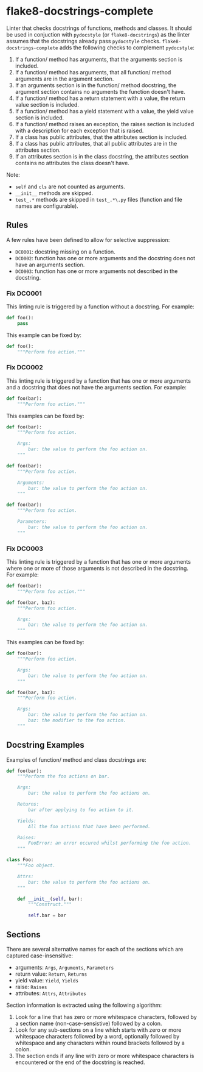 # flake8-docstrings-complete

Linter that checks docstrings of functions, methods and classes. It should be
used in conjuction with `pydocstyle` (or `flake8-docstrings`) as the linter
assumes that the docstrings already pass `pydocstyle` checks.
`flake8-docstrings-complete` adds the following checks to complement
`pydocstyle`:

1. If a function/ method has arguments, that the arguments section is included.
2. If a function/ method has arguments, that all function/ method arguments are
  in the argument section.
3. If an arguments section is in the function/ method docstring, the argument
  section contains no arguments the function doesn't have.
4. If a function/ method has a return statement with a value, the return value
  section is included.
5. If a function/ method has a yield statement with a value, the yield value
  section is included.
6. If a function/ method raises an exception, the raises section is included
  with a description for each exception that is raised.
7. If a class has public attributes, that the attributes section is included.
8. If a class has public attributes, that all public attributes are in the
  attributes section.
9. If an attributes section is in the class docstring, the attributes section
  contains no attributes the class doesn't have.

Note:
* `self` and `cls` are not counted as arguments.
* `__init__` methods are skipped.
* `test_.*` methods are skipped in `test_.*\.py` files (function and file names
  are configurable).

## Rules

A few rules have been defined to allow for selective suppression:

* `DCO001`: docstring missing on a function.
* `DCO002`: function has one or more arguments and the docstring does not have
  an arguments section.
* `DCO003`: function has one or more arguments not described in the docstring.

### Fix DCO001

This linting rule is triggered by a function without a docstring. For example:

```Python
def foo():
    pass
```

This example can be fixed by:

```Python
def foo():
    """Perform foo action."""
```

### Fix DCO002

This linting rule is triggered by a function that has one or more arguments and
a docstring that does not have the arguments section. For example:

```Python
def foo(bar):
    """Perform foo action."""
```

This examples can be fixed by:

```Python
def foo(bar):
    """Perform foo action.

    Args:
        bar: the value to perform the foo action on.
    """

def foo(bar):
    """Perform foo action.

    Arguments:
        bar: the value to perform the foo action on.
    """

def foo(bar):
    """Perform foo action.

    Parameters:
        bar: the value to perform the foo action on.
    """
```

### Fix DCO003

This linting rule is triggered by a function that has one or more arguments
where one or more of those arguments is not described in the docstring. For
example:

```Python
def foo(bar):
    """Perform foo action."""

def foo(bar, baz):
    """Perform foo action.

    Args:
        bar: the value to perform the foo action on.
    """
```

This examples can be fixed by:

```Python
def foo(bar):
    """Perform foo action.

    Args:
        bar: the value to perform the foo action on.
    """

def foo(bar, baz):
    """Perform foo action.

    Args:
        bar: the value to perform the foo action on.
        baz: the modifier to the foo action.
    """
```

## Docstring Examples

Examples of function/ method and class docstrings are:

```Python
def foo(bar):
    """Perform the foo actions on bar.

    Args:
        bar: the value to perform the foo actions on.

    Returns:
        bar after applying to foo action to it.

    Yields:
        All the foo actions that have been performed.

    Raises:
        FooError: an error occured whilst performing the foo action.
    """

class Foo:
    """Foo object.

    Attrs:
        bar: the value to perform the foo actions on.
    """

    def __init__(self, bar):
        """Construct."""

        self.bar = bar
```

## Sections

There are several alternative names for each of the sections which are captured
case-insensitive:

* arguments: `Args`, `Arguments`, `Parameters`
* return value: `Return`, `Returns`
* yield value: `Yield`, `Yields`
* raise: `Raises`
* attributes: `Attrs`, `Attributes`

Section information is extracted using the following algorithm:

1. Look for a line that has zero or more whitespace characters, followed by a
  section name (non-case-sensistive) followed by a colon.
2. Look for any sub-sections on a line which starts with zero or more
  whitespace characters followed by a word, optionally followed by whitespace
  and any characters within round brackets followed by a colon.
3. The section ends if any line with zero or more whitespace characters is
  encountered or the end of the docstring is reached.
